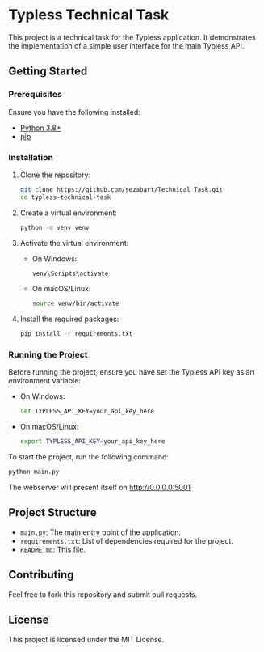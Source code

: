 # Typless Technical Task

This project is a technical task for the Typless application. It demonstrates the implementation of a simple user interface for the main Typless API.

## Getting Started

### Prerequisites

Ensure you have the following installed:
- [Python 3.8+](https://www.python.org/downloads/)
- [pip](https://pip.pypa.io/en/stable/installation/)

### Installation

1. Clone the repository:
    ```sh
    git clone https://github.com/sezabart/Technical_Task.git
    cd typless-technical-task
    ```

2. Create a virtual environment:
    ```sh
    python -m venv venv
    ```

3. Activate the virtual environment:
    - On Windows:
        ```sh
        venv\Scripts\activate
        ```
    - On macOS/Linux:
        ```sh
        source venv/bin/activate
        ```

4. Install the required packages:
    ```sh
    pip install -r requirements.txt
    ```

### Running the Project

Before running the project, ensure you have set the Typless API key as an environment variable:

- On Windows:
    ```sh
    set TYPLESS_API_KEY=your_api_key_here
    ```
- On macOS/Linux:
    ```sh
    export TYPLESS_API_KEY=your_api_key_here
    ```


To start the project, run the following command:
```sh
python main.py
```

The webserver will present itself on http://0.0.0.0:5001

## Project Structure

- `main.py`: The main entry point of the application.
- `requirements.txt`: List of dependencies required for the project.
- `README.md`: This file.

## Contributing

Feel free to fork this repository and submit pull requests.

## License

This project is licensed under the MIT License.
